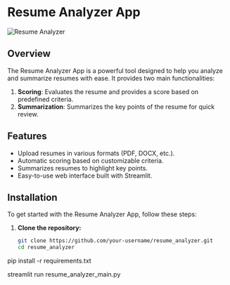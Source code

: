 # Resume Analyzer App

![Resume Analyzer](path/to/your/image.png)

## Overview

The Resume Analyzer App is a powerful tool designed to help you analyze and summarize resumes with ease. It provides two main functionalities:
1. **Scoring**: Evaluates the resume and provides a score based on predefined criteria.
2. **Summarization**: Summarizes the key points of the resume for quick review.

## Features

- Upload resumes in various formats (PDF, DOCX, etc.).
- Automatic scoring based on customizable criteria.
- Summarizes resumes to highlight key points.
- Easy-to-use web interface built with Streamlit.

## Installation

To get started with the Resume Analyzer App, follow these steps:

1. **Clone the repository:**
   ```sh
   git clone https://github.com/your-username/resume_analyzer.git
   cd resume_analyzer
pip install -r requirements.txt

streamlit run resume_analyzer_main.py
